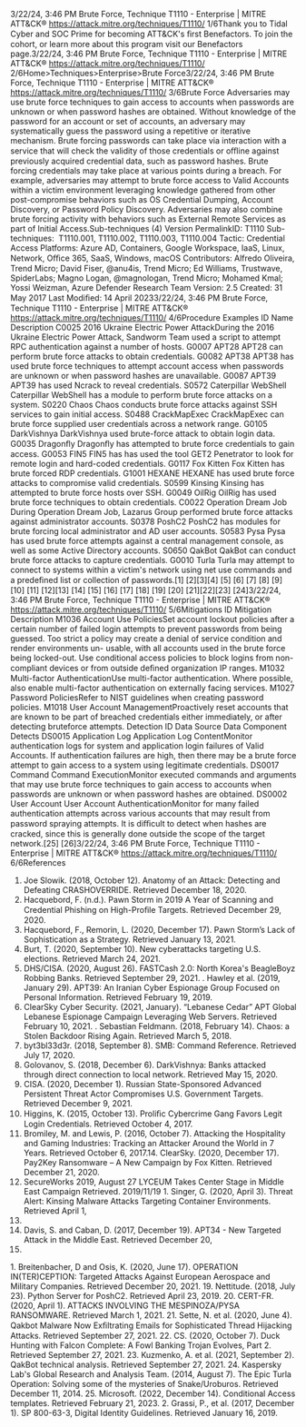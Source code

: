 3/22/24, 3:46 PM Brute Force, Technique T1110 - Enterprise | MITRE ATT&CK®
https://attack.mitre.org/techniques/T1110/ 1/6Thank you to Tidal Cyber and SOC Prime for becoming ATT&CK's ﬁrst Benefactors. To join the cohort, or learn more about this program visit our
Benefactors page.3/22/24, 3:46 PM Brute Force, Technique T1110 - Enterprise | MITRE ATT&CK®
https://attack.mitre.org/techniques/T1110/ 2/6Home>Techniques>Enterprise>Brute Force3/22/24, 3:46 PM Brute Force, Technique T1110 - Enterprise | MITRE ATT&CK®
https://attack.mitre.org/techniques/T1110/ 3/6Brute Force
Adversaries may use brute force techniques to gain access to accounts when passwords are unknown or when password hashes are
obtained. Without knowledge of the password for an account or set of accounts, an adversary may systematically guess the password using
a repetitive or iterative mechanism. Brute forcing passwords can take place via interaction with a service that will check the validity of those
credentials or oﬄine against previously acquired credential data, such as password hashes.
Brute forcing credentials may take place at various points during a breach. For example, adversaries may attempt to brute force access to
Valid Accounts within a victim environment leveraging knowledge gathered from other post-compromise behaviors such as OS Credential
Dumping, Account Discovery, or Password Policy Discovery. Adversaries may also combine brute forcing activity with behaviors such as
External Remote Services as part of Initial Access.Sub-techniques (4)
Version PermalinkID: T1110
Sub-techniques:  T1110.001, T1110.002, T1110.003, T1110.004
 
Tactic: Credential Access
 
Platforms: Azure AD, Containers, Google Workspace, IaaS, Linux, Network, Oﬃce 365, SaaS, Windows, macOS
Contributors: Alfredo Oliveira, Trend Micro; David Fiser, @anu4is, Trend Micro; Ed Williams, Trustwave, SpiderLabs; Magno Logan,
@magnologan, Trend Micro; Mohamed Kmal; Yossi Weizman, Azure Defender Research Team
Version: 2.5
Created: 31 May 2017
Last Modiﬁed: 14 April 20233/22/24, 3:46 PM Brute Force, Technique T1110 - Enterprise | MITRE ATT&CK®
https://attack.mitre.org/techniques/T1110/ 4/6Procedure Examples
ID Name Description
C0025 2016 Ukraine Electric
Power AttackDuring the 2016 Ukraine Electric Power Attack, Sandworm Team used a script to attempt RPC
authentication against a number of hosts.
G0007 APT28 APT28 can perform brute force attacks to obtain credentials.
G0082 APT38 APT38 has used brute force techniques to attempt account access when passwords are
unknown or when password hashes are unavailable.
G0087 APT39 APT39 has used Ncrack to reveal credentials.
S0572 Caterpillar WebShell Caterpillar WebShell has a module to perform brute force attacks on a system.
S0220 Chaos Chaos conducts brute force attacks against SSH services to gain initial access.
S0488 CrackMapExec CrackMapExec can brute force supplied user credentials across a network range.
G0105 DarkVishnya DarkVishnya used brute-force attack to obtain login data.
G0035 Dragonﬂy Dragonﬂy has attempted to brute force credentials to gain access.
G0053 FIN5 FIN5 has has used the tool GET2 Penetrator to look for remote login and hard-coded
credentials.
G0117 Fox Kitten Fox Kitten has brute forced RDP credentials.
G1001 HEXANE HEXANE has used brute force attacks to compromise valid credentials.
S0599 Kinsing Kinsing has attempted to brute force hosts over SSH.
G0049 OilRig OilRig has used brute force techniques to obtain credentials.
C0022 Operation Dream Job During Operation Dream Job, Lazarus Group performed brute force attacks against
administrator accounts.
S0378 PoshC2 PoshC2 has modules for brute forcing local administrator and AD user accounts.
S0583 Pysa Pysa has used brute force attempts against a central management console, as well as some
Active Directory accounts.
S0650 QakBot QakBot can conduct brute force attacks to capture credentials.
G0010 Turla Turla may attempt to connect to systems within a victim's network using net use commands
and a predeﬁned list or collection of passwords.[1]
[2][3][4]
[5]
[6]
[7]
[8]
[9]
[10]
[11]
[12][13]
[14]
[15]
[16]
[17]
[18]
[19]
[20]
[21][22][23]
[24]3/22/24, 3:46 PM Brute Force, Technique T1110 - Enterprise | MITRE ATT&CK®
https://attack.mitre.org/techniques/T1110/ 5/6Mitigations
ID Mitigation Description
M1036 Account Use
PoliciesSet account lockout policies after a certain number of failed login attempts to prevent passwords from
being guessed. Too strict a policy may create a denial of service condition and render environments un-
usable, with all accounts used in the brute force being locked-out. Use conditional access policies to
block logins from non-compliant devices or from outside deﬁned organization IP ranges.
M1032 Multi-factor
AuthenticationUse multi-factor authentication. Where possible, also enable multi-factor authentication on externally
facing services.
M1027 Password
PoliciesRefer to NIST guidelines when creating password policies.
M1018 User Account
ManagementProactively reset accounts that are known to be part of breached credentials either immediately, or after
detecting bruteforce attempts.
Detection
ID Data Source Data Component Detects
DS0015 Application Log Application Log
ContentMonitor authentication logs for system and application login failures of Valid
Accounts. If authentication failures are high, then there may be a brute force attempt
to gain access to a system using legitimate credentials.
DS0017 Command Command
ExecutionMonitor executed commands and arguments that may use brute force techniques to
gain access to accounts when passwords are unknown or when password hashes
are obtained.
DS0002 User Account User Account
AuthenticationMonitor for many failed authentication attempts across various accounts that may
result from password spraying attempts. It is diﬃcult to detect when hashes are
cracked, since this is generally done outside the scope of the target network.[25]
[26]3/22/24, 3:46 PM Brute Force, Technique T1110 - Enterprise | MITRE ATT&CK®
https://attack.mitre.org/techniques/T1110/ 6/6References
1. Joe Slowik. (2018, October 12). Anatomy of an Attack:
Detecting and Defeating CRASHOVERRIDE. Retrieved
December 18, 2020.
2. Hacquebord, F. (n.d.). Pawn Storm in 2019 A Year of Scanning
and Credential Phishing on High-Proﬁle Targets. Retrieved
December 29, 2020.
3. Hacquebord, F., Remorin, L. (2020, December 17). Pawn
Storm’s Lack of Sophistication as a Strategy. Retrieved
January 13, 2021.
4. Burt, T. (2020, September 10). New cyberattacks targeting U.S.
elections. Retrieved March 24, 2021.
5. DHS/CISA. (2020, August 26). FASTCash 2.0: North Korea's
BeagleBoyz Robbing Banks. Retrieved September 29, 2021.
 . Hawley et al. (2019, January 29). APT39: An Iranian Cyber
Espionage Group Focused on Personal Information. Retrieved
February 19, 2019.
7. ClearSky Cyber Security. (2021, January). “Lebanese Cedar”
APT Global Lebanese Espionage Campaign Leveraging Web
Servers. Retrieved February 10, 2021.
 . Sebastian Feldmann. (2018, February 14). Chaos: a Stolen
Backdoor Rising Again. Retrieved March 5, 2018.
9. byt3bl33d3r. (2018, September 8). SMB: Command Reference.
Retrieved July 17, 2020.
10. Golovanov, S. (2018, December 6). DarkVishnya: Banks
attacked through direct connection to local network. Retrieved
May 15, 2020.
11. CISA. (2020, December 1). Russian State-Sponsored
Advanced Persistent Threat Actor Compromises U.S.
Government Targets. Retrieved December 9, 2021.
12. Higgins, K. (2015, October 13). Proliﬁc Cybercrime Gang
Favors Legit Login Credentials. Retrieved October 4, 2017.
13. Bromiley, M. and Lewis, P. (2016, October 7). Attacking the
Hospitality and Gaming Industries: Tracking an Attacker
Around the World in 7 Years. Retrieved October 6, 2017.14. ClearSky. (2020, December 17). Pay2Key Ransomware – A
New Campaign by Fox Kitten. Retrieved December 21, 2020.
15. SecureWorks 2019, August 27 LYCEUM Takes Center Stage in
Middle East Campaign Retrieved. 2019/11/19
1 . Singer, G. (2020, April 3). Threat Alert: Kinsing Malware
Attacks Targeting Container Environments. Retrieved April 1,
2021.
17. Davis, S. and Caban, D. (2017, December 19). APT34 - New
Targeted Attack in the Middle East. Retrieved December 20,
2017.
1 . Breitenbacher, D and Osis, K. (2020, June 17). OPERATION
IN(TER)CEPTION: Targeted Attacks Against European
Aerospace and Military Companies. Retrieved December 20,
2021.
19. Nettitude. (2018, July 23). Python Server for PoshC2.
Retrieved April 23, 2019.
20. CERT-FR. (2020, April 1). ATTACKS INVOLVING THE
MESPINOZA/PYSA RANSOMWARE. Retrieved March 1, 2021.
21. Sette, N. et al. (2020, June 4). Qakbot Malware Now
Exﬁltrating Emails for Sophisticated Thread Hijacking Attacks.
Retrieved September 27, 2021.
22. CS. (2020, October 7). Duck Hunting with Falcon Complete: A
Fowl Banking Trojan Evolves, Part 2. Retrieved September 27,
2021.
23. Kuzmenko, A. et al. (2021, September 2). QakBot technical
analysis. Retrieved September 27, 2021.
24. Kaspersky Lab's Global Research and Analysis Team. (2014,
August 7). The Epic Turla Operation: Solving some of the
mysteries of Snake/Uroburos. Retrieved December 11, 2014.
25. Microsoft. (2022, December 14). Conditional Access
templates. Retrieved February 21, 2023.
2 . Grassi, P., et al. (2017, December 1). SP 800-63-3, Digital
Identity Guidelines. Retrieved January 16, 2019.